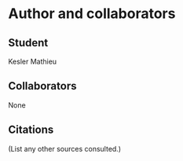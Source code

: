 Author and collaborators
========================

Student
-------
Kesler Mathieu


Collaborators
-------------
None


Citations
---------
(List any other sources consulted.)
